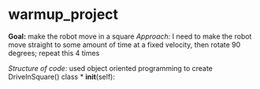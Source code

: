 # warmup_project

**Goal:** make the robot move in a square
*Approach:* I need to make the robot move straight to some amount of time at a fixed velocity, then rotate 90 degrees; repeat this 4 times

*Structure of code:* used object oriented programming to create DriveInSquare() class
    * __init__(self): 